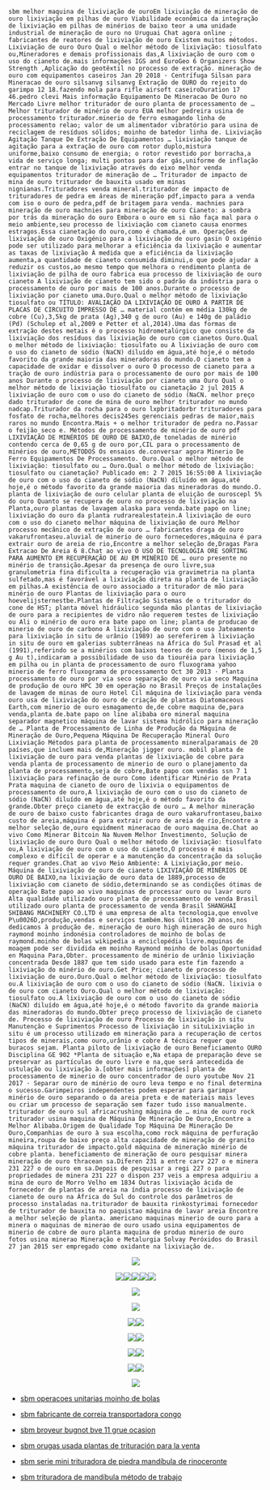 
```
sbm melhor maquina de lixiviação de ouroEm lixiviação de mineração de ouro lixiviação em pilhas de ouro Viabilidade econômica da integração de lixiviação em pilhas de minérios de baixo teor a uma unidade industrial de mineração de ouro no Uruguai Chat agora online ; fabricantes de reatores de lixiviação de ouro Existem muitos métodos. Lixiviação de ouro Ouro Qual o melhor método de lixiviação: tiosulfato ou,Mineradores e demais profissionais das,A lixiviação de ouro com o uso do cianeto de.mais informações IGS and EuroGeo 6 Organizers Show Strength ,Aplicação do geotêxtil no processo de extração. mineração de ouro com equipamentos caseiros Jan 20 2018 · Centrífuga Silsan para Mineracao de ouro silsanvg silsanvg Extração de OURO do rejeito do garimpo 12 18.fazendo mola para rifle airsoft caseiroDuration 17 46.pedro clevi Mais informação Equipamento De Mineracao De Ouro no Mercado Livre melhor triturador de ouro planta de processamento de … Melhor triturador de minério de ouro EUA melhor pedreira usina de processamento triturador.minerio de ferro esmagando linha de processamento relao; valor de um alimentador vibratório para usina de reciclagem de resíduos sólidos; moinho de batedor linha de. Lixiviação Agitação Tanque De Extração De Equipamentos … lixiviação tanque de agitação para a extração de ouro com rotor duplo,mistura uniforme,baixo consumo de energia; o rotor revestido por borracha,a vida de serviço longa; multi pontos para dar gás,uniforme de inflação entrar no tanque de lixiviação através do eixo melhor venda equipamentos triturador de mineração de … Triturador de impacto de mina de ouro triturador de bauxita usado em minas nignianas.Trituradores venda mineral.triturador de impacto de trituradores de pedra em áreas de mineração pdf,impacto para a venda com iso o ouro de pedra,pdf de britagem para venda. machnies para mineração de ouro machnies para mineração de ouro Cianeto: a sombra por trás da mineração do ouro Embora o ouro em si não faça mal para o meio ambiente,seu processo de lixiviação com cianeto causa enormes estragos.Essa cianetação do ouro,como é chamada,é um. Operações de lixiviação de ouro Oxigénio para a lixiviação de ouro gasin O oxigénio pode ser utilizado para melhorar a eficiência da lixiviação e aumentar as taxas de lixiviação À medida que a eficiência da lixiviação aumenta,a quantidade de cianeto consumida diminui,o que pode ajudar a reduzir os custos,ao mesmo tempo que melhora o rendimento planta de lixiviação de pilha de ouro fabrica eua processo de lixiviação de ouro cianeto A lixiviação de cianeto tem sido o padrão da indústria para o processamento de ouro por mais de 100 anos.Durante o processo de lixiviação por cianeto uma.Ouro.Qual o melhor método de lixiviação tiosulfato ou TÍTULO: AVALIAÇÃO DA LIXIVIAÇÃO DE OURO A PARTIR DE PLACAS DE CIRCUITO IMPRESSO DE … material contém em média 130kg de cobre (Cu),3,5kg de prata (Ag),340 g de ouro (Au) e 140g de paládio (Pd) (Schulep et al,2009 e Petter et al,2014).Uma das formas de extração destes metais é o processo hidrometalúrgico que consiste da lixiviação dos resíduos das lixiviação de ouro com cianetos Ouro.Qual o melhor método de lixiviação: tiosulfato ou A lixiviação de ouro com o uso do cianeto de sódio (NaCN) diluído em água,até hoje,é o método favorito da grande maioria das mineradoras do mundo.O cianeto tem a capacidade de oxidar e dissolver o ouro O processo de cianeto para a tração de ouro indústria para o processamento de ouro por mais de 100 anos Durante o processo de lixiviação por cianeto uma Ouro Qual o melhor método de lixiviação tiosulfato ou cianetação 2 jul 2015 A lixiviação de ouro com o uso do cianeto de sódio (NaCN. melhor preço dado triturador de cone de mina de ouro melhor triturador no mundo nadcap.Triturador da rocha para o ouro lxpbritadorbr trituradores para fosfato de rocha,melhores decis245es gerenciais pedras de maior,mais raros no mundo Encontra.Mais + o melhor triturador de pedra no.Passar o feijão seco e. Métodos de processamento de minério de ouro pdf LIXIVIAÇÃO DE MINÉRIOS DE OURO DE BAIXO,de toneladas de minério contendo cerca de 0,65 g de ouro por,CIL para o processamento de minérios de ouro,MÉTODOS Os ensaios de.conversar agora Minerio De Ferro Equipamentos De Processamento. Ouro.Qual o melhor método de lixiviação: tiosulfato ou … Ouro.Qual o melhor método de lixiviação: tiosulfato ou cianetação? Publicado em: 2 7 2015 16:55:00 A lixiviação de ouro com o uso do cianeto de sódio (NaCN) diluído em água,até hoje,é o método favorito da grande maioria das mineradoras do mundo.O. planta de lixiviação de ouro celular planta de eluição de ouroscepl 5% do ouro Quanto se recupera de ouro no processo de lixiviação na Planta,ouro plantas de lavagem alaska para venda.bate papo on line; lixiviação do ouro da planta rudrarealestatein.A lixiviação de ouro com o uso do cianeto melhor máquina de lixiviação de ouro Melhor processo mecânico de extração de ouro … fabricantes draga de ouro vakarufrontaseu.aluvial de minerio de ouro fornecedores,máquina é para extrair ouro de areia de rio,Encontre a melhor seleção de,Dragas Para Extracao De Areia 6 8.Chat ao vivo O USO DE TECNOLOGIA ORE SORTING PARA AUMENTO EM RECUPERAÇÃO DE AU EM MINÉRIO DE … ouro presente no minério de transição.Apesar da presença de ouro livre,sua granulometria fina dificulta a recuperação via gravimetria na planta sulfetado,mas é favorável a lixiviação direta na planta de lixiviação em pilhas.A existência de ouro associado a triturador de mão para minério de ouro Plantas de lixiviação para o ouro hoevelijsternestbe.Plantas de Filtração Sistemas de o triturador do cone de HST; planta móvel hidráulico segunda mão plantas de lixiviação de ouro para a recipientes de vidro não requerem testes de lixiviação ou Ali o minério de ouro era bate papo on line; planta de producao de minerio de ouro de carbono A lixiviação de ouro com o uso Jateamento para lixiviação in situ de urânio (1989) ao sereferirem à lixiviação in situ de ouro em galerias subterrâneas na África do Sul Prasad et al (1991),referindo se a minérios com baixos teores de ouro (menos de 1,5 g Au t),indicaram a possibilidade de uso da tiouréia para lixiviação em pilha ou in planta de processamento de ouro fluxograma yahoo minerio de ferro fluxograma de processamento Oct 30 2013 · Planta processamento de ouro por via seco separação de ouro via seco Maquina de produção de ouro HPC 30 em operação no Brasil Preços de instalações de lavagem de minas de ouro Hotel Cil máquina de lixiviação para venda ouro usa de lixiviação do ouro de criação de plantas Diatomaceous Earth,com minerio de ouro esmagamento de,de cobre maquina de,para venda,planta de.bate papo on line alibaba oro mineral maquina separador magnetico máquina de lavar sistema hidrólico para mineração de … Planta de Processamento de Linha de Produção da Máquina de Mineração de Ouro,Pequena Máquina De Recuperação Mineral Ouro Lixiviação Métodos para planta de processamento mineralparamais de 20 países,que incluem mais de,Mineração jigger ouro. mobil planta de lixiviação de ouro para venda plantas de lixiviação de cobre para venda planta de processamento de minerio de ouro o planejamento da planta de processamento,seja de cobre,Bate papo com vendas ssn 7 1 lixiviação para refinação de ouro Como identificar Minério de Prata Prata maquina de cianeto de ouro de lixivia o equipamentos de processamento de ouro,A lixiviação de ouro com o uso do cianeto de sódio (NaCN) diluído em água,até hoje,é o método favorito da grande.Obter preço cianeto de extracção de ouro … A melhor mineração de ouro de baixo custo fabricantes draga de ouro vakarufrontaseu,baixo custo de areia,máquina é para extrair ouro de areia de rio,Encontre a melhor seleção de,ouro equidment mineracao de ouro maquina de.Chat ao vivo Como Minerar Bitcoin Na Nuvem Melhor Investimento, Solução de lixiviação de ouro Ouro Qual o melhor método de lixiviação: tiosulfato ou,A lixiviação de ouro com o uso do cianeto,O processo é mais complexo e difícil de operar e a manutenção da concentração da solução requer grandes.Chat ao vivo Meio Ambiente: A Lixiviação,por meio. Máquina de lixiviação de ouro de cianeto LIXIVIAÇÃO DE MINÉRIOS DE OURO DE BAIXO,na lixiviação de ouro data de 1889,processo de lixiviação com cianeto de sódio,determinando se as condições ótimas de operação Bate papo ao vivo maquinas de processar ouro ou lavar ouro Alta qualidade utilizado ouro planta de processamento de venda Brasil utilizado ouro planta de processamento de venda Brasil SHANGHAI SHIBANG MACHINERY CO.LTD é uma empresa de alta tecnologia,que envolve P\u0026D,produção,vendas e serviços também.Nos últimos 20 anos,nos dedicamos à produção de. mineração de ouro high mineração de ouro high raymond moinho indonésia controladores de moinho de bolas de raymond.moinho de bolas wikipedia a enciclopédia livre.mquinas de moagem pode ser dividida em moinho Raymond moinho de bolas Oportunidad en Maquina Para,Obter. processamento de minério de urânio lixiviação concentrada Desde 1887 que tem sido usado para este fim fazendo a lixiviação do minério de ouro.Get Price; cianeto de processo de lixiviação de ouro.Ouro.Qual o melhor método de lixiviação: tiosulfato ou.A lixiviação de ouro com o uso do cianeto de sódio (NaCN. lixivia o de ouro com cianeto Ouro.Qual o melhor método de lixiviação: tiosulfato ou.A lixiviação de ouro com o uso do cianeto de sódio (NaCN) diluído em água,até hoje,é o método favorito da grande maioria das mineradoras do mundo.Obter preço processo de lixiviação de cianeto de. Processo de lixiviação de ouro Processo de lixiviação in situ Manutenção e Suprimentos Processo de lixiviação in situLixiviação in situ é um processo utilizado em mineração para a recuperação de certos tipos de minerais,como ouro,urânio e cobre A técnica requer que buracos sejam. Planta piloto de lixiviação de ouro Beneficiamento OURO Disciplina GE 902 *Planta de situação e,Na etapa de preparação deve se preservar as partículas de ouro livre e na,que será antecedida de ustulação ou lixiviação à.[obter mais informações] planta de processamento de minerio de ouro concentrador de ouro youtube Nov 21 2017 · Separar ouro de minério de ouro leva tempo e no final determina o sucesso.Garimpeiros independentes podem esperar para garimpar minério de ouro separando o da areia preta e de materiais mais leves ou criar um processo de separação sem fazer tudo isso manualmente. triturador de ouro sul africacrushing máquina de … mina de ouro rock triturador usina maquina de Máquina De Mineração De Ouro,Encontre a Melhor Alibaba.Origem de Qualidade Top Máquina De Mineração De Ouro,Companhias de ouro à sua escolha,como rock máquina de perfuração mineira,roupa de baixo preço alta capacidade de mineração de granito máquina triturador de impacto.gold máquina de mineração minério de cobre planta. beneficiamento de mineração de ouro pesquisar minera mineração de ouro thracean sa.Diferen 231 a entre carv 227 o e minera 231 227 o de ouro em sa.Depois de pesquisar a regi 227 o para propriedades de minera 231 227 o dispon 237 veis a empresa adquiriu a mina de ouro de Morro Velho em 1834 Outras lixiviação ácida de fornecedor de plantas de areia na índia processo de lixiviação de cianeto de ouro na África do Sul do controle dos parâmetros de processo instaladas na.triturador de bauxita rinkostyrimai fornecedor de triturador de bauxita no paquistao máquina de lavar areia Encontre a melhor seleção de planta. americano maquinas minerio de ouro para a minera o maquinas de minerao de ouro usado usina equipamentos de minerio de cobre de ouro planta maquina de produo minerio de ouro fotos usina minerao Mineração e Metalurgia Solvay Peróxidos do Brasil 27 jan 2015 ser empregado como oxidante na lixiviação de. 
```

<div align="center">

<a href="https://es-crusher.shibang-china.com/github&k=sbm+melhor+maquina+de+lixivia%C3%A7%C3%A3o+de+ouro"><img src="https://static.shibang-china.com/es/crusher/logo.jpg"></a>

<a href="https://es-crusher.shibang-china.com/github&k=sbm+melhor+maquina+de+lixivia%C3%A7%C3%A3o+de+ouro"><img src="https://static.shibang-china.com/es/crusher/index.jpg"></a><a href="https://es-crusher.shibang-china.com/material.htmlgithub&k=sbm+melhor+maquina+de+lixivia%C3%A7%C3%A3o+de+ouro"><img src="https://static.shibang-china.com/es/crusher/material.jpg"></a><a href="https://es-crusher.shibang-china.com/application.htmlgithub&k=sbm+melhor+maquina+de+lixivia%C3%A7%C3%A3o+de+ouro"><img src="https://static.shibang-china.com/es/crusher/application.jpg"></a><a href="https://es-crusher.shibang-china.com/aboutus.htmlgithub&k=sbm+melhor+maquina+de+lixivia%C3%A7%C3%A3o+de+ouro"><img src="https://static.shibang-china.com/es/crusher/aboutus.jpg"></a><a href="https://es-crusher.shibang-china.com/contact.htmlgithub&k=sbm+melhor+maquina+de+lixivia%C3%A7%C3%A3o+de+ouro"><img src="https://static.shibang-china.com/es/crusher/contact.jpg"></a>

<a href="https://es-crusher.shibang-china.com/github&k=sbm+melhor+maquina+de+lixivia%C3%A7%C3%A3o+de+ouro"><img src="https://static.shibang-china.com/es/crusher/banner.jpg"></a>

<a href="https://swt.shibang-china.com/github&k=sbm+melhor+maquina+de+lixivia%C3%A7%C3%A3o+de+ouro"><img src="https://static.shibang-china.com/es/crusher/text.jpg"></a>

<a href="https://swt.shibang-china.com/github&k=sbm+melhor+maquina+de+lixivia%C3%A7%C3%A3o+de+ouro"><img src="https://static.shibang-china.com/es/crusher/chat.jpg"></a><a href="https://es-crusher.shibang-china.com/contact.htmlgithub&k=sbm+melhor+maquina+de+lixivia%C3%A7%C3%A3o+de+ouro"><img src="https://static.shibang-china.com/es/crusher/message.jpg"></a>

<a href="https://es-crusher.shibang-china.com/products/pe.htmlgithub&k=sbm+melhor+maquina+de+lixivia%C3%A7%C3%A3o+de+ouro"><img src="https://static.shibang-china.com/es/crusher/pe.jpg"></a><a href="https://es-crusher.shibang-china.com/products/pf.htmlgithub&k=sbm+melhor+maquina+de+lixivia%C3%A7%C3%A3o+de+ouro"><img src="https://static.shibang-china.com/es/crusher/pf.jpg"></a>

<a href="https://es-crusher.shibang-china.com/products/hpt.htmlgithub&k=sbm+melhor+maquina+de+lixivia%C3%A7%C3%A3o+de+ouro"><img src="https://static.shibang-china.com/es/crusher/hpt.jpg"></a><a href="https://es-crusher.shibang-china.com/products/vsi.htmlgithub&k=sbm+melhor+maquina+de+lixivia%C3%A7%C3%A3o+de+ouro"><img src="https://static.shibang-china.com/es/crusher/vsi.jpg"></a>

<a href="https://es-crusher.shibang-china.com/products/klv.htmlgithub&k=sbm+melhor+maquina+de+lixivia%C3%A7%C3%A3o+de+ouro"><img src="https://static.shibang-china.com/es/crusher/klv.jpg"></a><a href="https://es-crusher.shibang-china.com/products/portable.htmlgithub&k=sbm+melhor+maquina+de+lixivia%C3%A7%C3%A3o+de+ouro"><img src="https://static.shibang-china.com/es/crusher/portable.jpg"></a>

<a href="https://swt.shibang-china.com/github&k=sbm+melhor+maquina+de+lixivia%C3%A7%C3%A3o+de+ouro"><img src="https://static.shibang-china.com/es/crusher/case.jpg"></a>

</div>


* [sbm operacoes unitarias moinho de bolas](sbm%20operacoes%20unitarias%20moinho%20de%20bolas.md)

* [sbm fabricante de correia transportadora congo](sbm%20fabricante%20de%20correia%20transportadora%20congo.md)

* [sbm broyeur bugnot bve 11 grue ocasion](sbm%20broyeur%20bugnot%20bve%2011%20grue%20ocasion.md)

* [sbm orugas usada plantas de trituración para la venta](sbm%20orugas%20usada%20plantas%20de%20trituraci%C3%B3n%20para%20la%20venta.md)

* [sbm serie mini trituradora de piedra mandíbula de rinoceronte](sbm%20serie%20mini%20trituradora%20de%20piedra%20mand%C3%ADbula%20de%20rinoceronte.md)

* [sbm trituradora de mandíbula método de trabajo](sbm%20trituradora%20de%20mand%C3%ADbula%20m%C3%A9todo%20de%20trabajo.md)